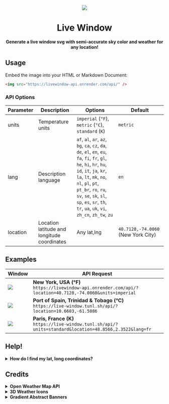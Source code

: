 <div align="center">
  <img src="https://github.com/thalida/live-window/assets/3401715/938cbcba-90cc-461c-942c-873c092c8e28" />
  <h1>
    Live Window
  </h1>
  <strong>
    Generate a live window svg with semi-accurate sky color and weather for any location!
  </strong>
</div>

## Usage

Embed the image into your HTML or Markdown Document:
```html
<img src="https://livewindow-api.onrender.com/api/" />
```

### API Options

| Parameter | Description | Options | Default |
|-----------|-------------|---------|---------|
| units     | Temperature units | `imperial` (`°F`), `metric` (`°C`), `standard` (`K`) | `metric` |
| lang     | Description language | `af`, `al`, `ar`, `az`, `bg`, `ca`, `cz`, `da`, `de`, `el`, `en`, `eu`, `fa`, `fi`, `fr`, `gl`, `he`, `hi`, `hr`, `hu`, `id`, `it`, `ja`, `kr`, `la`, `lt`, `mk`, `no`, `nl`, `pl`, `pt`, `pt_br`, `ro`, `ru`, `sv`, `se`, `sk`, `sl`, `sp`, `es`, `sr`, `th`, `tr`, `ua`, `uk`, `vi`, `zh_cn`, `zh_tw`, `zu` | `en` |
| location | Location latitude and longitude coordinates  | Any lat,lng | `40.7128,-74.0060` (New York City) |


## Examples

| Window | API Request |
|--------|-----------------------|
| <img src="https://livewindow-api.onrender.com/api/?location=40.7128,-74.0060&units=imperial" /> | **New York, USA (°F)** <br /> `https://livewindow-api.onrender.com/api/?location=40.7128,-74.0060&units=imperial` |
| <img src="https://livewindow-api.onrender.com/api/?location=10.6603,-61.5086" /> | **Port of Spain, Trinidad & Tobago (°C)** <br /> `https://live-window.tunl.sh/api/?location=10.6603,-61.5086` |
| <img src="https://livewindow-api.onrender.com/api/?units=standard&location=48.8566,2.3522&lang=fr" /> | **Paris, France (K)** <br /> `https://live-window.tunl.sh/api/?units=standard&location=48.8566,2.3522&lang=fr` |


## Help!

<details>
  <summary><strong>How do I find my lat, long coordinates?</strong></summary>

  You can use this tool to find your coordinates:
  https://www.latlong.net/convert-address-to-lat-long.html
</details>

## Credits

<details>
  <summary><strong>Open Weather Map API</strong></summary>

  Weather, sunrise, and sunset times are provided by: [https://openweathermap.org/api](https://openweathermap.org/api)
</details>

<details>
  <summary><strong>3D Weather Icons</strong></summary>
  
  [https://ui8.net/msakta/products/weather-animated-icons](https://ui8.net/msakta/products/weather-animated-icons)
</details>

<details>
  <summary><strong>Gradient Abstract Banners</strong></summary>

  While the window frame is designed by @thalida, the gradient blobs are by:
  [https://ui8.net/msakta/products/weather-animated-icons](https://www.figma.com/community/file/1063549775352406477/gradient-abstract-banners?searchSessionId=ltw9aro0-lwjp697d2fs)https://www.figma.com/community/file/1063549775352406477/gradient-abstract-banners?searchSessionId=ltw9aro0-lwjp697d2fs
</details>



